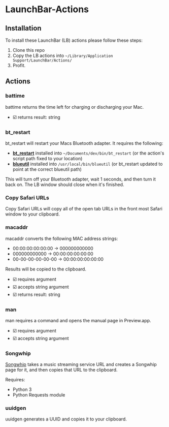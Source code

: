 # LaunchBar-Actions

## Installation
To install these LaunchBar (LB) actions please follow these steps:

1. Clone this repo
2. Copy the LB actions into `~/Library/Application Support/LaunchBar/Actions/`
3. Profit.

## Actions
### battime
battime returns the time left for charging or discharging your Mac.

- ☑️ returns result: string

### bt\_restart
bt\_restart will restart your Macs Bluetooth adapter. It requires the following:

- **[bt\_restart](https://github.com/bryanheinz/bin/blob/master/bt_restart)** installed into `~/Documents/dev/bin/bt_restart` (or the action's script path fixed to your location)
- **[blueutil](https://github.com/toy/blueutil)** installed into `/usr/local/bin/blueutil` (or bt\_restart updated to point at the correct blueutil path)

This will turn off your Bluetooth adapter, wait 1 seconds, and then turn it back on. The LB window should close when it's finished.

### Copy Safari URLs
Copy Safari URLs will copy all of the open tab URLs in the front most Safari window to your clipboard.

### macaddr
macaddr converts the following MAC address strings:

- 00:00:00:00:00:00 → 000000000000
- 000000000000 → 00:00:00:00:00:00
- 00-00-00-00-00-00 → 00:00:00:00:00:00

Results will be copied to the clipboard.

- ☑️ requires argument
- ☑️ accepts string argument
- ☑️ returns result: string

### man
man requires a command and opens the manual page in Preview.app.

- ☑️ requires argument
- ☑️ accepts string argument

### Songwhip
[Songwhip](https://songwhip.com) takes a music streaming service URL and creates a Songwhip page for it, and then copies that URL to the clipboard.

Requires:
- Python 3
- Python Requests module

### uuidgen
uuidgen generates a UUID and copies it to your clipboard.
